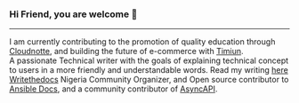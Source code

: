 ### Hi Friend, you are welcome 👋
-------------------------------
I am currently contributing to the promotion of quality education through <a href="www.cloudnotte.com">Cloudnotte</a>, and building the future of e-commerce with <a href="www.Timiun.com">Timiun</a>. 
<br>
A passionate Technical writer with the goals of explaining technical concept to users in a more friendly and understandable words. Read my writing <a href="https://www.clippings.me/users/dule_martins">here</a>
<br>
<a href=https://www.writethedocs.org/meetups/>Writethedocs</a> Nigeria Community Organizer, and Open source contributor to <a href=https://github.com/ansible>Ansible Docs</a>, and a community contributor of <a href=https://github.com/asyncapi>AsyncAPI</a>.
